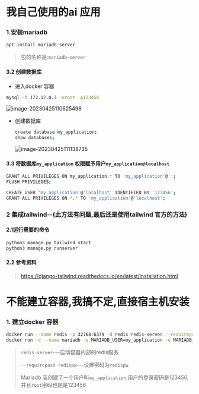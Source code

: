 # 我自己使用的ai 应用

### 1.安装mariadb

```bash
apt install mariadb-server
```

> 包的名称是:`mariadb-server`

#### 3.2 创建数据库

* 进入docker 容器

```bash
mysql -h 172.17.0.3 -uroot -p123456 
```

![image-20230425110625498](/Users/qiukaiwei/PycharmProjects/my_application/assets/image-20230425110625498.png)

* 创建数据库

  ``` bash
  create database my_application;
  show databases;
  ```

  ![image-20230425111138735](/Users/qiukaiwei/PycharmProjects/my_application/assets/image-20230425111138735.png)

#### 3.3 将数据库`my_application` 权限赋予用户`my_application@localhost`

```bash
GRANT ALL PRIVILEGES ON my_application.* TO 'my_application'@'';
FLUSH PRIVILEGES;
```





```bash
CREATE USER 'my_application'@'localhost' IDENTIFIED BY '123456';
GRANT ALL PRIVILEGES ON *.* TO 'my_application'@'localhost';

```



### 2 集成tailwind--(此方法有问题,最后还是使用tailwind 官方的方法)



#### 2.1运行需要的命令

```bash
python3 manage.py tailwind start  
python3 manage.py runserver
```

#### 2.2 参考资料

> https://django-tailwind.readthedocs.io/en/latest/installation.html





# 不能建立容器,我搞不定,直接宿主机安装

### 1. 建立docker 容器

```bash
docker run --name redis -p 32768:6379 -d redis redis-server --requirepass redispw
docker run -d --name mariadb -e MARIADB_USER=my_application -e MARIADB_PASSWORD=123456 -e MARIADB_ROOT_PASSWORD=123456  mariadb:latest

```

> `redis-server`---启动容器内部的redis服务
>
> `--requirepass redispw`---设置密码为`redispw`
>
> Mariadb 我创建了一个用户叫`my_application`,用户的登录密码是123456,并且`root`密码也是是123456